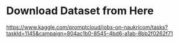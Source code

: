 # Download Dataset from Here
https://www.kaggle.com/promptcloud/jobs-on-naukricom/tasks?taskId=1145&campaign=804ac1b0-8545-4bd6-a1ab-8bb2f0262f71
